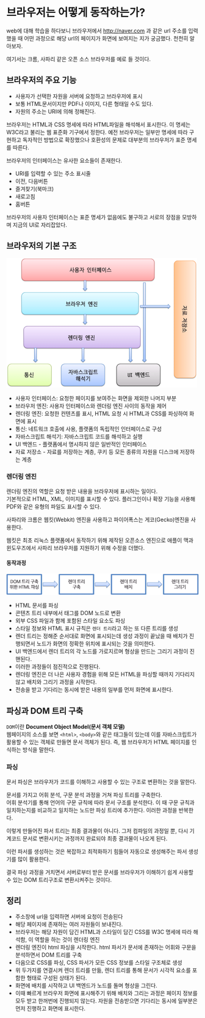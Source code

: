 # 브라우저는 어떻게 동작하는가?
web에 대해 학습을 하다보니 브라우저에서 http://naver.com 과 같은 url 주소를 입력했을 때 어떤 과정으로 해당 url의 페이지가 화면에 보여지는 지가 궁금했다. 천천히 알아보자.

여기서는 크롬, 사파리 같은 오픈 소스 브라우저를 예로 들 것이다.

## 브라우저의 주요 기능
- 사용자가 선택한 자원을 서버에 요청하고 브라우저에 표시
- 보통 HTML문서이지만 PDF나 이미지, 다른 형태일 수도 있다.
- 자원의 주소는 URI에 의해 정해진다.

브라우저는 HTML과 CSS 명세에 따라 HTML파일을 해석해서 표시한다. 이 명세는 W3C라고 불리는 웹 표준화 기구에서 정한다. 예전 브라우저는 일부만 명세에 따라 구현하고 독자적인 방법으로 확장했으나 호환성의 문제로 대부분의 브라우저가 표준 명세를 따른다.

브라우저의 인터페이스는 유사한 요소들이 존재한다.
- URI를 입력할 수 있는 주소 표시줄
- 이전, 다음버튼
- 즐겨찾기(북마크)
- 새로고침
- 홈버튼

브라우저의 사용자 인터페이스는 표준 명세가 없음에도 불구하고 서로의 장점을 모방하며 지금의 UI로 자리잡았다. 

## 브라우저의 기본 구조
![alt text](image-3.png)
- 사용자 인터페이스: 요청한 페이지를 보여주는 화면을 제외한 나머지 부분
- 브라우저 엔진: 사용자 인터페이스와 렌더링 엔진 사이의 동작을 제어
- 렌더링 엔진: 요청한 컨텐츠를 표시, HTML 요청 시 HTML과 CSS를 파싱하여 화면에 표시
- 통신: 네트워크 호출에 사용, 플랫폼의 독립적인 인터페이스로 구성
- 자바스크립트 해석기: 자바스크립트 코드를 해석하고 실행
- UI 백엔드 - 플랫폼에서 명시하지 않은 일반적인 인터페이스
- 자료 저장소 - 자료를 저장하는 계층, 쿠키 등 모든 종류의 자원을 디스크에 저장하는 계층

### 렌더링 엔진
렌더링 엔진의 역할은 요청 받은 내용을 브라우저에 표시하는 일이다.<br>
기본적으로 HTML, XML, 이미지를 표시할 수 있다. 플러그인이나 확장 기능을 사용해 PDF와 같은 유형의 파일도 표시할 수 있다.

사파리와 크롬은 웹킷(Webkit) 엔진을 사용하고 파이어폭스는 게코(Gecko)엔진을 사용한다.

웹킷은 최초 리눅스 플랫폼에서 동작하기 위해 제작된 오픈소스 엔진으로 애플이 맥과 윈도우즈에서 사파리 브라우저를 지원하기 위해 수정을 더했다.

#### 동작과정
![alt text](image-5.png)
- HTML 문서를 파싱
- 콘텐츠 트리 내부에서 태그를 DOM 노드로 변환
- 외부 CSS 파일과 함께 포함된 스타일 요소도 파싱
- 스타일 정보와 HTML 표시 규칙은 `렌더 트리`라고 하는 또 다른 트리를 생성
- 렌더 트리는 정해준 순서대로 화면에 표시되는데 생성 과정이 끝났을 때 배치가 진행되면서 노드가 화면의 정확한 위치에 표시되는 것을 의미한다.
- UI 백엔드에서 렌더 트리의 각 노드를 가로지르며 형상을 만드는 그리기 과정이 진핸된다.
- 이러한 과정들이 점진적으로 진행된다.
- 렌더링 엔진은 더 나은 사용자 경험을 위해 모든 HTML을 파싱할 때까지 기다리지 않고 배치와 그리기 과정을 시작한다.
- 전송을 받고 기다리는 동시에 받은 내용의 일부를 먼저 화면에 표시한다.

## 파싱과 DOM 트리 구축
`DOM`이란 **Document Object Model(문서 객체 모델)** <br>
웹페이지의 소스를 보면 `<html>`, `<body>`와 같은 태그들이 있는데 이를 자바스크립트가 활용할 수 있는 객체로 만들면 문서 객체가 된다.
즉, 웹 브라우저가 HTML 페이지를 인식하는 방식을 말한다.

### 파싱
문서 파싱은 브라우저가 코드를 이해하고 사용할 수 있는 구조로 변환하는 것을 말한다.

문서를 가지고 어휘 분석, 구문 분석 과정을 거쳐 파싱 트리를 구축한다.<br>
어휘 분석기를 통해 언어의 구문 규칙에 따라 문서 구조를 분석한다. 이 때 구문 규칙과 일치하는지를 비교하고 일치하는 노드만 파싱 트리에 추가한다. 이러한 과정을 반복한다. 

이렇게 만들어진 파서 트리는 최종 결과물이 아니다. 그저 컴파일의 과정일 뿐, 다시 기계코드 문서로 변환시키는 과정까지 완료되야 최종 결과물이 나오게 된다.

이런 파서를 생성하는 것은 복잡하고 최적화하기 힘들어 자동으로 생성해주는 파서 생성기를 많이 활용한다.

결국 파싱 과정을 거치면서 서버로부터 받은 문서를 브라우저가 이해하기 쉽게 사용할 수 있는 DOM 트리구조로 변환시켜주는 것이다.

## 정리
- 주소창에 url을 입력하면 서버에 요청이 전송된다
- 해당 페이지에 존재하는 여러 자원들이 보내진다.
- 브라우저는 해당 자원이 담긴 HTML과 스타일이 담긴 CSS를 W3C 명세에 따라 해석함, 이 역할을 하는 것이 렌더링 엔진
- 렌더링 엔진이 html 파싱을 시작한다. html 파서가 문서에 존재하는 어휘와 구문을 분석하면서 DOM 트리를 구축
- 다음으로 CSS를 파싱, CSS 파서가 모든 CSS 정보를 스타일 구조체로 생성
- 위 두가지를 연결시켜 렌더 트리를 만듦, 렌더 트리를 통해 문서가 시각적 요소를 포함한 형태로 구성된 상태가 된다.
- 화면에 배치를 시작하고 UI 백엔드가 노드를 돌며 형상을 그린다.
- 이때 빠르게 브라우저 화면에 표시해주기 위해 배치와 그리는 과정은 페이지 정보를 모두 받고 한꺼번에 진행되지 않는다. 자원을 전송받으면 기다리는 동시에 일부분은 먼저 진행하고 화면에 표시한다.

